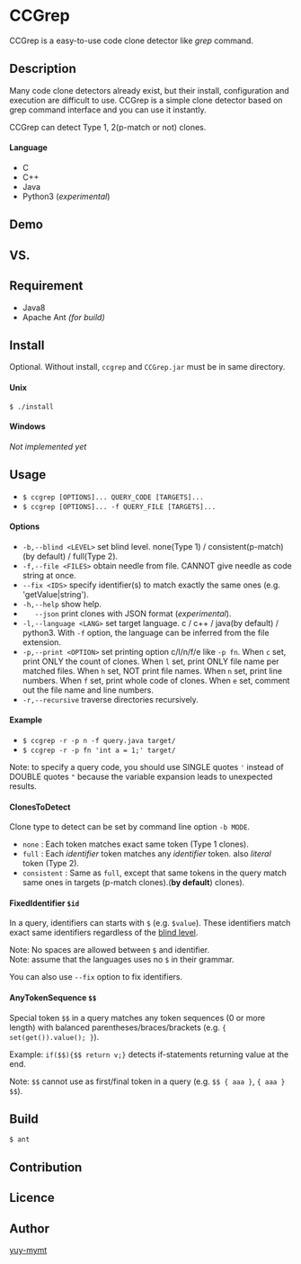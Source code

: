 CCGrep
====

CCGrep is a easy-to-use code clone detector like *grep* command.

## Description
Many code clone detectors already exist, but their install, configuration and execution are difficult to use.
CCGrep is a simple clone detector based on grep command interface and you can use it instantly.

CCGrep can detect Type 1, 2(p-match or not) clones.

#### Language
 - C
 - C++
 - Java
 - Python3 (*experimental*)

## Demo
## VS.
## Requirement
 - Java8
 - Apache Ant *(for build)*

## Install
Optional.
Without install, `ccgrep` and `CCGrep.jar` must be in same directory.

#### Unix
`$ ./install`

#### Windows
*Not implemented yet*

## Usage
 - `$ ccgrep [OPTIONS]... QUERY_CODE [TARGETS]...`
 - `$ ccgrep [OPTIONS]... -f QUERY_FILE [TARGETS]...`

#### Options
 - `-b,--blind <LEVEL>`     set blind level. none(Type 1) /
                        consistent(p-match)(by default) / full(Type 2).
 - `-f,--file <FILES>`      obtain needle from file. CANNOT give needle as
                        code string at once.
 - `--fix <IDS>`         specify identifier(s) to match exactly the same
                        ones (e.g. 'getValue|string').
 - `-h,--help`              show help.
 - `   --json`              print clones with JSON format (*experimental*).
 - `-l,--language <LANG>`   set target language. c / c++ / java(by default) /
                        python3. With `-f` option, the language can be
                        inferred from the file extension.
 - `-p,--print <OPTION>`    set printing option c/l/n/f/e like `-p fn`. When
                        `c` set, print ONLY the count of clones. When `l`
                        set, print ONLY file name per matched files. When
                        `h` set, NOT print file names. When `n` set, print
                        line numbers. When `f` set, print whole code of
                        clones. When `e` set, comment out the file name
                        and line numbers.
 - `-r,--recursive`         traverse directories recursively.

#### Example
 - `$ ccgrep -r -p n -f query.java target/`
 - `$ ccgrep -r -p fn 'int a = 1;' target/`

Note: to specify a query code, you should use SINGLE quotes `'` instead of DOUBLE quotes `"` because the variable expansion leads to unexpected results.

#### ClonesToDetect
Clone type to detect can be set by command line option `-b MODE`.
 - `none`       : Each token matches exact same token (Type 1 clones).
 - `full`       : Each *identifier* token matches any *identifier* token. also *literal* token (Type 2).
 - `consistent` : Same as `full`, except that same tokens in the query match same ones in targets (p-match clones).(**by default**)
clones).

#### FixedIdentifier `$id`
In a query, identifiers can starts with `$` (e.g. `$value`).
These identifiers match exact same identifiers regardless of the [blind level](#ClonesToDetect).

Note: No spaces are allowed between `$` and identifier.  
Note: assume that the languages uses no `$` in their grammar.

You can also use `--fix` option to fix identifiers.

#### AnyTokenSequence `$$`
Special token `$$` in a query matches any token sequences (0 or more length) with balanced parentheses/braces/brackets
 (e.g. `{ set(get()).value(); }`).

Example: `if($$){$$ return v;}` detects if-statements returning value at the end.

Note: `$$` cannot use as first/final token in a query (e.g. `$$ { aaa }`, `{ aaa } $$`).

## Build

`$ ant`

## Contribution
## Licence
## Author
[yuy-mymt](http://sel.ist.osaka-u.ac.jp/)
